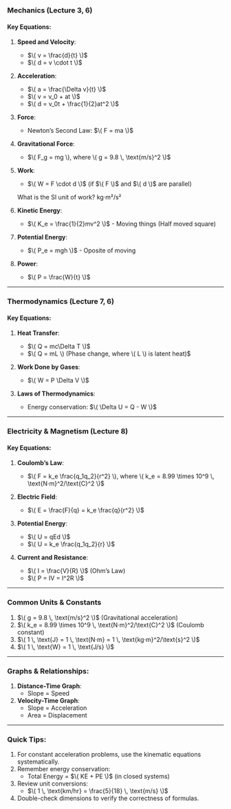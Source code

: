 

### **Mechanics (Lecture 3, 6)**
#### **Key Equations**:
1. **Speed and Velocity**:

   - $\( v = \frac{d}{t} \)$
   - $\( d = v \cdot t \)$


3. **Acceleration**:
   - $\( a = \frac{\Delta v}{t} \)$
   - $\( v = v_0 + at \)$
   - $\( d = v_0t + \frac{1}{2}at^2 \)$

4. **Force**:
   - Newton’s Second Law: $\( F = ma \)$

5. **Gravitational Force**:
   - $\( F_g = mg \), where \( g = 9.8 \, \text{m/s}^2 \)$

6. **Work**:
   - $\( W = F \cdot d \)$ (if $\( F \)$ and $\( d \)$ are parallel)
  
   What is the SI unit of work? kg·m²/s²

7. **Kinetic Energy**:
   - $\( K_e = \frac{1}{2}mv^2 \)$ - Moving things (Half moved square)

8. **Potential Energy**:
   - $\( P_e = mgh \)$ - Oposite of moving

9. **Power**:
   - $\( P = \frac{W}{t} \)$

---

### **Thermodynamics (Lecture 7, 6)**
#### **Key Equations**:
1. **Heat Transfer**:
   - $\( Q = mc\Delta T \)$
   - $\( Q = mL \) (Phase change, where \( L \) is latent heat)$

2. **Work Done by Gases**:
   - $\( W = P \Delta V \)$

3. **Laws of Thermodynamics**:
   - Energy conservation: $\( \Delta U = Q - W \)$

---

### **Electricity & Magnetism (Lecture 8)**
#### **Key Equations**:
1. **Coulomb’s Law**:
   - $\( F = k_e \frac{q_1q_2}{r^2} \), where \( k_e = 8.99 \times 10^9 \, \text{N·m}^2/\text{C}^2 \)$

2. **Electric Field**:
   - $\( E = \frac{F}{q} = k_e \frac{q}{r^2} \)$

3. **Potential Energy**:
   - $\( U = qEd \)$
   - $\( U = k_e \frac{q_1q_2}{r} \)$

4. **Current and Resistance**:
   - $\( I = \frac{V}{R} \)$ (Ohm’s Law)  
   - $\( P = IV = I^2R \)$

---

### **Common Units & Constants**
1. $\( g = 9.8 \, \text{m/s}^2 \)$ (Gravitational acceleration)
2. $\( k_e = 8.99 \times 10^9 \, \text{N·m}^2/\text{C}^2 \)$ (Coulomb constant)
3. $\( 1 \, \text{J} = 1 \, \text{N·m} = 1 \, \text{kg·m}^2/\text{s}^2 \)$  
4. $\( 1 \, \text{W} = 1 \, \text{J/s} \)$

---

### **Graphs & Relationships**:
1. **Distance-Time Graph**:  
   - Slope = Speed  
2. **Velocity-Time Graph**:  
   - Slope = Acceleration  
   - Area = Displacement  

---

### **Quick Tips**:
1. For constant acceleration problems, use the kinematic equations systematically.
2. Remember energy conservation:
   - Total Energy = $\( KE + PE \)$ (in closed systems)
3. Review unit conversions: 
   - $\( 1 \, \text{km/hr} = \frac{5}{18} \, \text{m/s} \)$
4. Double-check dimensions to verify the correctness of formulas.

